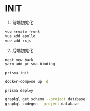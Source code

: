 # INIT

1. 前端初始化

```bash
vue create front
vue add apollo
vue add rxjs
```

2. 后端初始化

```bash
nest new back
yarn add prisma-binding

prisma init

docker-compose up -d

prisma deploy

graphql get-schema --project database
graphql codegen --project database

```
